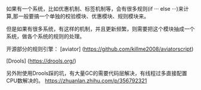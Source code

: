 
如果有一个系统，比如优惠机制、标签机制等，会有很多规则(if ··· else ···)来计算,那一般要搞一个单独的校验模块、优惠模块、规则模块来。  

但是如果有很多系统，有这样的机制，并且更新频繁，则需要把这个模块抽成一个系统，做各个系统的规则的处理。


开源部分的规则引擎： 
[aviator] (https://github.com/killme2008/aviatorscript)  

[Drools] (https://drools.org/)

另外附使用Drools踩的坑，有大量GC的需要代码层解决，有线程过多直接配置CPU数解决的。
https://zhuanlan.zhihu.com/p/356792321